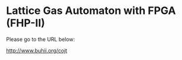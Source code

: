 # Lattice Gas Automaton with FPGA (FHP-II)

Please go to the URL below:

http://www.buhii.org/cojt

